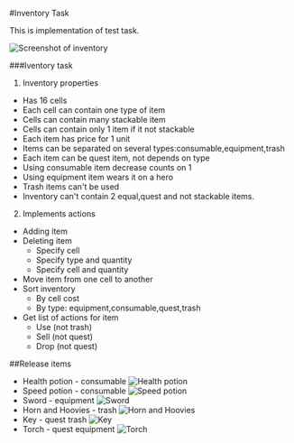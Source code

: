 #Inventory Task

This is implementation of test task.

![Screenshot of inventory](http://i.imgur.com/bYeNNBL.png)

###Iventory task
1. Inventory properties
  * Has 16 cells
  * Each cell can contain one type of item
  * Cells can contain many stackable item
  * Cells can contain only 1 item if it not stackable
  * Each item has price for 1 unit
  * Items can be separated on several types:consumable,equipment,trash
  * Each item can be quest item, not depends on type
  * Using consumable item decrease counts on 1
  * Using equipment item wears it on a hero
  * Trash items can't be used
  * Inventory can't contain 2 equal,quest and not stackable items.
2. Implements actions
  * Adding item
  * Deleting item
    * Specify cell 
    * Specify type and quantity
    * Specify cell and quantity
  * Move item from one cell to another
  * Sort inventory
    * By cell cost
    * By type: equipment,consumable,quest,trash
  * Get list of actions for item
    * Use (not trash)
    * Sell (not quest)
    * Drop (not quest)


##Release items
* Health potion - consumable
![Health potion](http://i.imgur.com/Z3aJYAb.png)
* Speed potion - consumable
![Speed potion](http://i.imgur.com/z2Z19w1.png)
* Sword - equipment
![Sword](http://i.imgur.com/IpHz966.png)
* Horn and Hoovies - trash
![Horn and Hoovies](http://i.imgur.com/A9T6liV.png)
* Key - quest trash
![Key](http://i.imgur.com/NDhIzAA.png)
* Torch - quest equipment
![Torch](http://i.imgur.com/FMIUIAA.png)